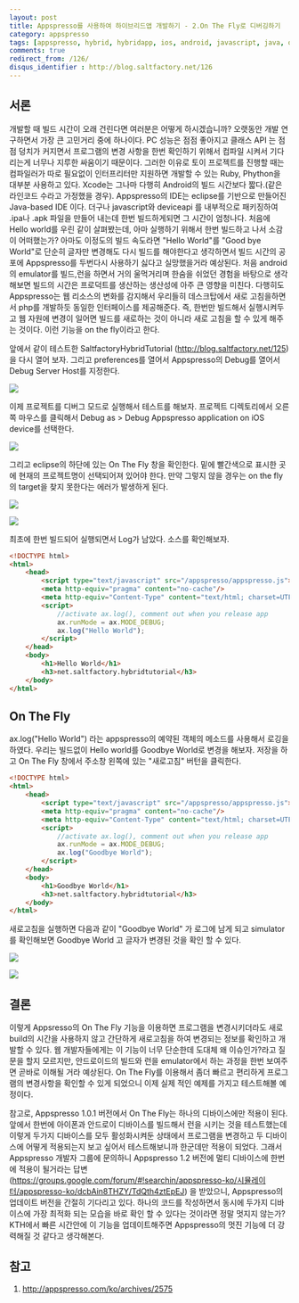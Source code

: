 ```yaml
---
layout: post
title: Appspresso를 사용하여 하이브리드앱 개발하기 - 2.On The Fly로 디버깅하기
category: appspresso
tags: [appspresso, hybrid, hybridapp, ios, android, javascript, java, objective-c,on-the-fly]
comments: true
redirect_from: /126/
disqus_identifier : http://blog.saltfactory.net/126
---
```


## 서론

개발할 때 빌드 시간이 오래 건린다면 여러분은 어떻게 하시겠습니까? 오랫동안 개발 연구하면서 가장 큰 고민거리 중에 하나이다. PC 성능은 점점 좋아지고 클래스 API 는 점점 덩치가 커지면서 프로그램의 변경 사항을 한번 확인하기 위해서 컴파일 시켜서 기다리는게 너무나 지루한 싸움이기 때문이다. 그러한 이유로 토이 프로젝트를 진행할 때는 컴파일러가 따로 필요없이 인터프리터만 지원하면 개발할 수 있는 Ruby, Phython을 대부분 사용하고 있다. Xcode는 그나마 다행히 Android의 빌드 시간보다 짧다.(같은 라인코드 수라고 가정했을 경우). Appspresso의 IDE는 eclipse를 기반으로 만들어진 Java-based IDE 이다. 더구나 javascript와 deviceapi 를 내부적으로 패키징하여 .ipa나 .apk 파일을 만들어 내는데 한번 빌드하게되면 그 시간이 엄청나다. 처음에 Hello world를 우린 같이 살펴봤는데, 아마 실행하기 위해서 한번 빌드하고 나서 소감이 어떠했는가? 아마도 이정도의 빌드 속도라면 "Hello World"를 "Good bye World"로 단순히 글자만 변경해도 다시 빌드를 해야한다고 생각하면서 빌드 시간의 공포에 Appspresso를 두번다시 사용하기 싫다고 실망했을거라 예상된다. 처음 android의 emulator를 빌드,런을 하면서 거의 울먹거리며 한숨을 쉬었던 경험을 바탕으로 생각해보면 빌드의 시간은 프로덕트를 생산하는 생산성에 아주 큰 영향을 미친다.
다행히도 Appspresso는 웹 리소스의 변화를 감지해서 우리들히 데스크탑에서 새로 고침을하면서 php를 개발하듯 동일한 인터페이스를 제공해준다. 즉, 한번만 빌드해서 실행시켜두고 웹 자원에 변경이 일어면 빌드를 새로하는 것이 아니라 새로 고침을 할 수 있게 해주는 것이다. 이런 기능을 on the fly이라고 한다.

<!--more-->

앞에서 같이 테스트한 SaltfactoryHybridTutorial (http://blog.saltfactory.net/125) 을 다시 열어 보자. 그리고 preferences를 열어서 Appspresso의 Debug를 열어서 Debug Server Host를 지정한다.

![](http://asset.hibrainapps.net/saltfactory/images/dc5ca502-8e5c-4baf-a135-64e784253710)

이제 프로젝트를 디버그 모드로 실행해서 테스트를 해보자.
프로젝트 디렉토리에서 오른쪽 마우스를 클릭해서 Debug as > Debug Appspresso application on iOS device를 선택한다.

![](http://asset.hibrainapps.net/saltfactory/images/5649b90f-723c-473c-a23d-0504111d529f)

그리고 eclipse의 하단에 있는 On The Fly 창을 확인한다. 밑에 빨간색으로 표시한 곳에 현재의 프로젝트명이 선택되어져 있어야 한다. 만약 그렇지 않을 경우는 on the fly의 target을 찾지 못한다는 에러가 발생하게 된다.

![](http://asset.hibrainapps.net/saltfactory/images/cb85a303-46f7-4661-8e0b-747f2161ef1c)

![](http://asset.hibrainapps.net/saltfactory/images/8a07f757-3c4b-423b-a77c-5d1d6f2453ce)

최초에 한번 빌드되어 실행되면서 Log가 남았다. 소스를 확인해보자.

```html
<!DOCTYPE html>
<html>
	<head>
        <script type="text/javascript" src="/appspresso/appspresso.js"></script>
        <meta http-equiv="pragma" content="no-cache"/>
		<meta http-equiv="Content-Type" content="text/html; charset=UTF-8">
		<script>
			//activate ax.log(), comment out when you release app
			ax.runMode = ax.MODE_DEBUG;
			ax.log("Hello World");
		</script>
	</head>
	<body>
		<h1>Hello World</h1>
		<h3>net.saltfactory.hybridtutorial</h3>
	</body>
</html>
```

## On The Fly

ax.log("Hello World") 라는 appspresso의 예약된 객체의 메소드를 사용해서 로깅을 하였다. 우리는 빌드없이 Hello world를 Goodbye World로 변경을 해보자. 저장을 하고 On The Fly 창에서 주소창 왼쪽에 있는 "새로고침" 버턴을 클릭한다.

```html
<!DOCTYPE html>
<html>
	<head>
        <script type="text/javascript" src="/appspresso/appspresso.js"></script>
        <meta http-equiv="pragma" content="no-cache"/>
		<meta http-equiv="Content-Type" content="text/html; charset=UTF-8">
		<script>
			//activate ax.log(), comment out when you release app
			ax.runMode = ax.MODE_DEBUG;
			ax.log("Goodbye World");
		</script>
	</head>
	<body>
		<h1>Goodbye World</h1>
		<h3>net.saltfactory.hybridtutorial</h3>
	</body>
</html>
```

새로고침을 실행하면 다음과 같이 "Goodbye World" 가 로그에 남게 되고 simulator를 확인해보면 Goodbye World 고 글자가 변경된 것을 확인 할 수 있다.

![](http://asset.hibrainapps.net/saltfactory/images/302f5e83-1969-4d1c-a965-060b18f63475)

![](http://asset.hibrainapps.net/saltfactory/images/44079328-fe3f-4488-9b59-93806baf71fe)

## 결론

이렇게 Appsresso의 On The Fly 기능을 이용하면 프로그램을 변경시키더라도 새로 build의 시간을 사용하지 않고 간단하게 새로고침을 하여 변경되는 정보를 확인하고 개발할 수 있다. 웹 개발자들에게는 이 기능이 너무 단순한데 도대체 왜 이슈인가?라고 질문을 할지 모르지만, 안드로이드의 빌드와 런을 emulator에서 하는 과정을 한번 보여주면 곧바로 이해될 거라 예상된다. On The Fly를 이용해서 좀더 빠르고 편리하게 프로그램의 변경사항을 확인할 수 있게 되었으니 이제 실제 적인 예제를 가지고 테스트해볼 예정이다.

참고로, Appspresso 1.0.1 버전에서 On The Fly는 하나의 디바이스에만 적용이 된다. 앞에서 한번에 아이폰과 안드로이 디바이스를 빌드해서 런을 시키는 것을 테스트했는데 이렇게 두가지 디바이스를 모두 활성화시켜둔 상태에서 프로그램을 변경하고 두 디바이스에 어떻게 적용되는지 보고 싶어서 테스트해보니까 한군데만 적용이 되었다. 그래서 Appspresso 개발자 그룹에 문의하니 Appspresso 1.2 버전에 멀티 디바이스에 한번에 적용이 될거라는 답변 (https://groups.google.com/forum/#!searchin/appspresso-ko/시뮬레이터/appspresso-ko/dcbAin8THZY/TdQth4ztEpEJ) 을 받았으니, Appspresso의 업데이트 버전을 간절히 기다리고 있다. 하나의 코드를 작성하면서 동시에 두가지 디바이스에 가장 최적화 되는 모습을 바로 확인 할 수 있다는 것이라면 정말 멋지지 않는가? KTH에서 빠른 시간안에 이 기능을 업데이트해주면 Appspresso의 멋진 기능에 더 강력해질 것 같다고 생각해본다.


## 참고

1. http://appspresso.com/ko/archives/2575

